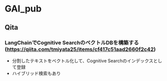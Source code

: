 # GAI_pub

## Qita
### LangChainでCognitive SearchのベクトルDBを構築する (https://qiita.com/tmiyata25/items/cf417c51aad2660f2c42)
- 分割したテキストをベクトル化して、Cognitive Searchのインデックスとして登録
- ハイブリッド検索もあり  